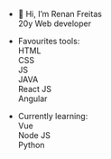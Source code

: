 - 👋 Hi, I’m Renan Freitas<br>
20y Web developer <br>

- Favourites tools:<br>
HTML<br>
CSS<br>
JS<br>
JAVA<br>
React JS<br>
Angular<br>

- Currently learning:<br>
Vue <br>
Node JS<br>
Python<br>


